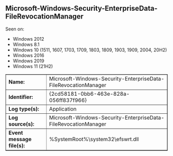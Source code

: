 ## Microsoft-Windows-Security-EnterpriseData-FileRevocationManager

Seen on:
* Windows 2012
* Windows 8.1
* Windows 10 (1511, 1607, 1703, 1709, 1803, 1809, 1903, 1909, 2004, 20H2)
* Windows 2016
* Windows 2019
* Windows 11 (21H2)

<table border="1" class="docutils">
  <tbody>
    <tr>
      <td><b>Name:</b></td>
      <td>Microsoft-Windows-Security-EnterpriseData-FileRevocationManager</td>
    </tr>
    <tr>
      <td><b>Identifier:</b></td>
      <td>{2cd58181-0bb6-463e-828a-056ff837f966}</td>
    </tr>
    <tr>
      <td><b>Log type(s):</b></td>
      <td>Application</td>
    </tr>
    <tr>
      <td><b>Log source(s):</b></td>
      <td>Microsoft-Windows-Security-EnterpriseData-FileRevocationManager</td>
    </tr>
    <tr>
      <td><b>Event message file(s):</b></td>
      <td>%SystemRoot%\system32\efswrt.dll</td>
    </tr>
  </tbody>
</table>

&nbsp;

